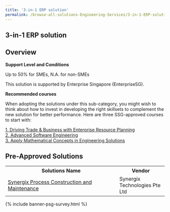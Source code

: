 ```yaml
---
title: '3-in-1 ERP solution'
permalink: /browse-all-solutions-Engineering-Services/3-in-1-ERP-solution
---
```


## 3-in-1 ERP solution
## Overview

**Support Level and Conditions**

Up to 50% for SMEs, N.A. for non-SMEs

This solution is supported by Enterprise Singapore (EnterpriseSG).

**Recommended courses**

When adopting the solutions under this sub-category, you might wish to think about how to invest in developing the right skillsets to complement the new solution for better performance. Here are three SSG-approved courses to start with:

<a href='https://sfec.enterprisejobskills.gov.sg/Course_Internet/CourseDetail.aspx?CoursesReferenceNumber=TGS-2019507826'  target='_blank' rel='noopener'>1. Driving Trade & Business with Enterprise Resource Planning</a><br>
<a href='https://sfec.enterprisejobskills.gov.sg/Course_Internet/CourseDetail.aspx?CoursesReferenceNumber=TGS-2021009707'  target='_blank' rel='noopener'>2. Advanced Software Engineering</a><br>
<a href='https://sfec.enterprisejobskills.gov.sg/Course_Internet/CourseDetail.aspx?CoursesReferenceNumber=TGS-2022013050'  target='_blank' rel='noopener'>3. Apply Mathematical Concepts in Engineering Solutions</a><br>

## Pre-Approved Solutions

<table>
<tr>
<th style='width: auto;'><b>Solutions Name</b></th>
<th style='width: 30%;'><b>Vendor</b></th>
</tr>
<tr>
<td><a href='/productivity-solutions-grant/solutionrepo/solution1418' target='_blank'>Synergix Process Construction and Maintenance</a><br></td>
<td>Synergix Technologies Pte Ltd</td>
</tr>
</table>

{% include banner-psg-survey.html %}
